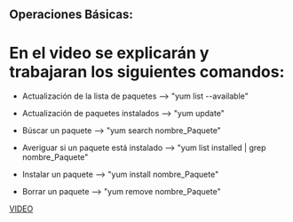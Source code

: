 ## Operaciones Básicas:
# En el video se explicarán y trabajaran los siguientes comandos:

- Actualización de la lista de paquetes --> "yum list --available"

- Actualización de paquetes instalados --> "yum update"

- Búscar un paquete --> "yum search nombre_Paquete"

- Averiguar si un paquete está instalado --> "yum list installed | grep nombre_Paquete"

- Instalar un paquete --> "yum install nombre_Paquete"

- Borrar un paquete --> "yum remove nombre_Paquete"

[VIDEO](https://youtu.be/jvqYQsIIXd4)

